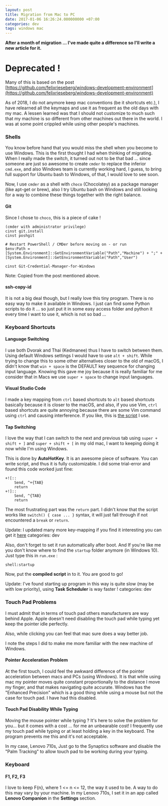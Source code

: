 ```yaml
---
layout: post
title: Migration from Mac to PC
date: 2017-01-06 16:26:24.000000000 +07:00
categories: dev
tags: windows mac
---
```

**After a month of migration ... I've made quite a difference so I'll write a new article for it.**

# Deprecated !

Many of this is based on the post [https://github.com/felixrieseberg/windows-development-environment](https://github.com/felixrieseberg/windows-development-environment)

As of 2018, I do not anymore keep mac conventions (be it shortcuts etc.), I have relearned all the keymaps and use it as frequent as the old days with my mac. A lessen learned was that I should not customize to much such that my machine is so different from other machines out there in the world. I was at some point crippled while using other people's machines. 

### Shells

You know before hand that you would miss the shell when you become to use Windows. This is the first thought I had when thinking of migrating. When I really made the switch, it turned out not to be that bad ... since someone are just so awesome to create `cmder` to replace the inferior `cmd.exe`, and also Windows team is currently working hard, I guess, to bring full support for Ubuntu bash to Windows, of that, I would love to see soon. 

Now, I use `cmder` as a shell with `choco` (Chocolatey) as a package manager (like apt-get or brew), also I try Ubuntu bash on Windows and still looking for a way to combine these things together with the right balance.

#### Git
Since I chose to `choco`, this is a piece of cake ! 

```
(cmder with administrator privilege)
cinst git.install
cinst poshgit

# Restart PowerShell / CMDer before moving on - or run
$env:Path = [System.Environment]::GetEnvironmentVariable("Path","Machine") + ";" + [System.Environment]::GetEnvironmentVariable("Path","User") 

cinst Git-Credential-Manager-for-Windows
```

Note: Copied from the post mentioned above.

#### ssh-copy-id

It is not a big deal though, but I really love this tiny program. There is no easy way to make it available in Windows. I just can find some Python scripts to do it ... so just put it in some easy access folder and python it every time I want to use it, which is not so bad ... 

### Keyboard Shortcuts

#### Language Switching 

I use both Dvorak and Thai (Kedmanee) thus I have to switch between them. Using default Windows settings I would have to use `alt + shift`. While trying to change this to some other alternatives closer to the old of macOS, I didn't know that `win + space` is the DEFAULT key sequence for changing input language. Knowing this gave me joy because it is really familiar for me consider that in Macs we use `super + space` to change input languages.

#### Visual Studio Code

I made a key mapping from `ctrl` based shortcuts to `alt` based shortcuts basically because it is closer to the macOS, and also, if you use Vim, `ctrl` based shortcuts are quite annoying because there are some Vim command using `ctrl` and causing interference. If you like, this is [the script](https://gist.github.com/phizaz/9b47fc936931ee69a817c6dd504d12d0) I use.

#### Tap Switching

I love the way that I can switch to the next and previous tab using `super + shift + ]` and `super + shift + [` in my old mac, I want to keeping doing it now while I'm using Windows.

This is done by **AutoHotKey**. It is an awesome piece of software. You can write script, and thus it is fully customizable. I did some trial-error and found this code worked just fine:

```
+![::
    Send, ^+{TAB}
    return
+!]::
    Send, ^{TAB}
    return
```

The most frustrating part was the `return` part. I didn't know that the script works like `switch() { case ... }` syntax, it will just fall through if not encountered a `break` or `return`.

Update: I updated many more key-mapping if you find it interesting you can get it [here](https://gist.github.com/phizaz/031e6620568b3aa0fc8ae801711cc0b6)
categories: dev

Also, don't forget to set it run automatically after boot. And If you're like me you don't know where to find the `startup` folder anymore (in Windows 10). Just type this in `run.exe` :

```
shell:startup
```

Now, put the **compiled script** in to it. You are good to go!

Update: I've found starting up program in this way is quite slow (may be with low priority), using **Task Scheduler** is way faster !
categories: dev

### Touch Pad Problems

I must admit that in terms of touch pad others manufacturers are way behind Apple. Apple doesn't need disabling the touch pad while typing yet keep the pointer idle perfectly. 

Also, while clicking you can feel that mac sure does a way better job. 

I note the steps I did to make me more familiar with the new machine of Windows.

#### Pointer Acceleration Problem 

At the first touch, I could feel the awkward difference of the pointer acceleration between macs and PCs (using Windows). It is that while using mac my pointer moves quite constant proportionally to the distance I move my finger, and that makes navigating quite accurate. Windows has the "Enhanced Precision" which is a good thing while using a mouse but not the case for touch pad. I have had this disabled. 

#### Touch Pad Disability While Typing

Moving the mouse pointer while typing ? It's here to solve the problem for you... but it comes with a cost ... for me an unbearable cost! I frequently use my touch pad while typing or at least holding a key in the keyboard. The program prevents me this and it's not acceptable. 

In my case, Lenovo 710s, Just go to the Synaptics software and disable the "Palm Tracking" to allow touch pad to be working during your typing.

### Keyboard

#### F1, F2, F3 

I love to keep F{n}, where 1 <= n <= 12, the way it used to be. A way to do this may vary by your machine. In my Lenovo 710s, I set it in an app called **Lenovo Companion** in the **Settings** section.
